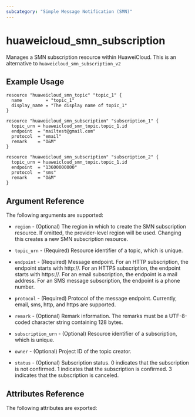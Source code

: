 ```yaml
---
subcategory: "Simple Message Notification (SMN)"
---
```


# huaweicloud\_smn\_subscription

Manages a SMN subscription resource within HuaweiCloud.
This is an alternative to `huaweicloud_smn_subscription_v2`

## Example Usage

```hcl
resource "huaweicloud_smn_topic" "topic_1" {
  name         = "topic_1"
  display_name = "The display name of topic_1"
}

resource "huaweicloud_smn_subscription" "subscription_1" {
  topic_urn = huaweicloud_smn_topic.topic_1.id
  endpoint  = "mailtest@gmail.com"
  protocol  = "email"
  remark    = "O&M"
}

resource "huaweicloud_smn_subscription" "subscription_2" {
  topic_urn = huaweicloud_smn_topic.topic_1.id
  endpoint  = "13600000000"
  protocol  = "sms"
  remark    = "O&M"
}
```

## Argument Reference

The following arguments are supported:

* `region` - (Optional) The region in which to create the SMN subscription resource. If omitted, the provider-level region will be used. Changing this creates a new SMN subscription resource.

* `topic_urn` - (Required) Resource identifier of a topic, which is unique.

* `endpoint` - (Required) Message endpoint.
     For an HTTP subscription, the endpoint starts with http\://.
     For an HTTPS subscription, the endpoint starts with https\://.
     For an email subscription, the endpoint is a mail address.
     For an SMS message subscription, the endpoint is a phone number.

* `protocol` - (Required) Protocol of the message endpoint. Currently, email,
     sms, http, and https are supported.

* `remark` - (Optional) Remark information. The remarks must be a UTF-8-coded
     character string containing 128 bytes.

* `subscription_urn` - (Optional) Resource identifier of a subscription, which
     is unique.

* `owner` - (Optional) Project ID of the topic creator.

* `status` - (Optional) Subscription status.
     0 indicates that the subscription is not confirmed.
     1 indicates that the subscription is confirmed.
     3 indicates that the subscription is canceled.


## Attributes Reference

The following attributes are exported:

